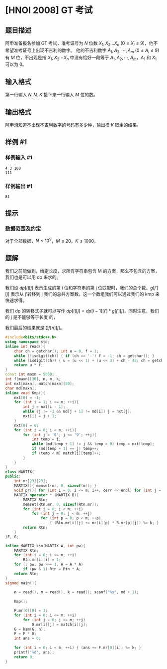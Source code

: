 # [HNOI 2008] GT 考试

## 题目描述

阿申准备报名参加 GT 考试，准考证号为 $N$ 位数 $X_1,X_2…X_n\ (0\le X_i\le 9)$，他不希望准考证号上出现不吉利的数字。
他的不吉利数字 $A_1,A_2,\cdots, A_m\ (0\le A_i\le 9)$ 有 $M$ 位，不出现是指 $X_1,X_2\cdots X_n$ 中没有恰好一段等于 $A_1,A_2,\cdots ,A_m$，$A_1$ 和 $X_1$ 可以为 $0$。

## 输入格式

第一行输入 $N,M,K$ 接下来一行输入 $M$ 位的数。

## 输出格式

阿申想知道不出现不吉利数字的号码有多少种，输出模 $K$ 取余的结果。

## 样例 #1

### 样例输入 #1

```
4 3 100
111
```

### 样例输出 #1

```
81
```

## 提示

### 数据范围及约定

对于全部数据，$N\leq10^9$，$M\leq 20$，$K\leq1000$。

## 题解
我们之前能做到，给定长度，求所有字符串包含 M 的方案，那么不包含的方案，我们也是可以用 dp 来求的。

我们设 $dp[i][j]$ 表示生成的第 i 位和字符串的第 j 位匹配时，我们的总个数。$g[j'][j]$ 表示从 j'转移到 j 我们的总共方案数。这一个数组我们可以通过我们的 kmp 来快速求得。

我们 dp 的转移式子就可以写作 $dp[i][j]=dp[i-1][j']*g[j'][j]$，同时注意，我们的 j 是不能够等于长度 的，

我们最后的结果就是 $\sum f[n][j]$。

```cpp
#include<bits/stdc++.h>
using namespace std;
inline int read(){
    char ch = getchar(); int u = 0, f = 1;
    while (!isdigit(ch)) { if (ch == '-') f = -1; ch = getchar(); }
    while (isdigit(ch)) { u = (u << 1) + (u << 3) + ch - 48; ch = getchar(); }
    return u * f;
}
const int maxn = 5050;
int f[maxn][30], n, m, k;
int nxt[maxn], match[maxn][50];
char md[maxn];
inline void Kmp(){ 
    nxt[0] = -1;
    for (int i = 1; i <= m; ++i){
        int j = nxt[i - 1];
        while (j != -1 && md[j + 1] != md[i]) j = nxt[j];
        nxt[i] = j + 1;
    }
    nxt[0] = 0;
    for (int i = 0; i < m; ++i){
        for (int j = '0'; j <= '9'; ++j){
            int temp = i;
            while (md[temp + 1] != j && temp > 0) temp = nxt[temp];
            if (md[temp + 1] == j) temp++;
            if (temp < m) match[i][temp]++;
        }	
    }
}
class MARTIX{
public:
    int mr[23][23];
    MARTIX(){ memset(mr, 0, sizeof(m)); }	
    void pr(){ for (int i = 0; i <= m; i++, cerr << endl) for (int j = 0; j <= m; ++j) cerr << mr[i][j] << " "; }
    MARTIX operator * (MARTIX B){
        MARTIX Rtn;
        memset(Rtn.mr, 0, sizeof(Rtn.mr));
        for (int i = 0; i < m; ++i)
            for (int j = 0; j < m; ++j)
                for (int p = 0; p < m; ++p)
                    { (Rtn.mr[i][j] += mr[i][p] * B.mr[p][j]) %= k; }
        return Rtn;
    }
}F, G;

inline MARTIX ksm(MARTIX A, int pw){
    MARTIX Rtn;
    for (int i = 0; i <= m; ++i)
        Rtn.mr[i][i] = 1;
    for (; pw; pw >>= 1, A = A * A)
        if (pw & 1) Rtn = Rtn * A;
    return Rtn;
}
signed main(){
    
    n = read(), m = read(), k = read(); scanf("%s", md + 1);
    
    Kmp();

    F.mr[0][0] = 1;
    for (int i = 0; i <= m; ++i)
        for (int j = 0; j <= m; ++j)
            G.mr[i][j] = match[i][j];
    G = ksm(G, n); 
    F = F * G;
    int ans = 0;
    
    for (int i = 0; i < m; ++i) { (ans += F.mr[0][i]) %= k; }
    printf("%d", ans);
    return 0;
}
```